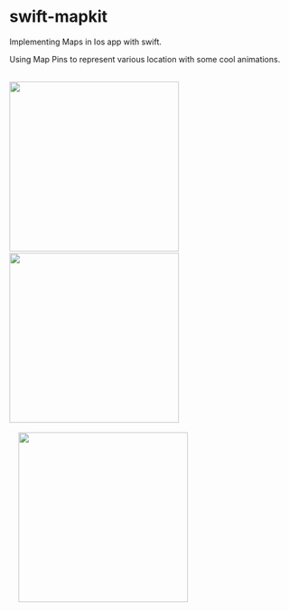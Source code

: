 # swift-mapkit

Implementing Maps in Ios app with swift.

Using Map Pins to represent various location with some cool animations.

<br>

<div>

<img width="300px" src = "https://user-images.githubusercontent.com/42416617/190870528-75bfd059-5c82-40c5-b09d-c671a52d77f5.png" />
&nbsp
&nbsp
&nbsp
&nbsp
&nbsp
<img width="300px" src = "https://user-images.githubusercontent.com/42416617/190870552-5688763b-6bd2-4694-ac30-99767b56ba82.png" />

</div>

<br>
&nbsp
&nbsp
<img width="300px" src = "https://user-images.githubusercontent.com/42416617/190870558-541b54e2-066a-41b2-aff7-5cad5068e1d1.png" />


